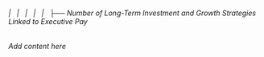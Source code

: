 ###### |   |   |   |   |   ├── Number of Long-Term Investment and Growth Strategies Linked to Executive Pay

*Add content here*